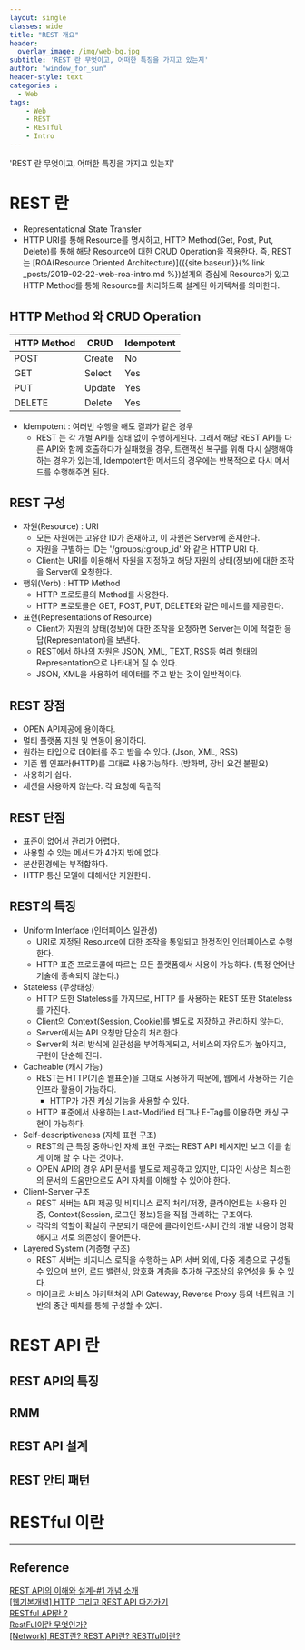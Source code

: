 ```yaml
--- 
layout: single
classes: wide
title: "REST 개요"
header:
  overlay_image: /img/web-bg.jpg
subtitle: 'REST 란 무엇이고, 어떠한 특징을 가지고 있는지'
author: "window_for_sun"
header-style: text
categories :
  - Web
tags:
    - Web
    - REST
    - RESTful
    - Intro
---  
```


'REST 란 무엇이고, 어떠한 특징을 가지고 있는지'

# REST 란
- Representational State Transfer
- HTTP URI를 통해 Resource를 명시하고, HTTP Method(Get, Post, Put, Delete)를 통해 해당 Resource에 대한 CRUD Operation을 적용한다. 즉, REST는 [ROA(Resource Oriented Architecture)]({{site.baseurl}}{% link _posts/2019-02-22-web-roa-intro.md %})설계의 중심에 Resource가 있고 HTTP Method를 통해 Resource를 처리하도록 설계된 아키텍쳐를 의미한다.



## HTTP Method 와 CRUD Operation

| HTTP Method | CRUD | Idempotent |
|---|---|---|
| POST | Create | No
| GET | Select | Yes
| PUT | Update | Yes
| DELETE | Delete | Yes

- Idempotent : 여러번 수행을 해도 결과가 같은 경우
	- REST 는 각 개별 API를 상태 없이 수행하게된다. 그래서 해당 REST API를 다른 API와 함께 호출하다가 실패했을 경우, 트랜잭션 복구를 위해 다시 실행해야 하는 경우가 있는데, Idempotent한 메서드의 경우에는 반복적으로 다시 메서드를 수행해주면 된다.

## REST 구성
- 자원(Resource) : URI
	- 모든 자원에는 고유한 ID가 존재하고, 이 자원은 Server에 존재한다.
	- 자원을 구별하는 ID는 '/groups/:group_id' 와 같은  HTTP URI 다.
	- Client는 URI를 이용해서 자원을 지정하고 해당 자원의 상태(정보)에 대한 조작을 Server에 요청한다.
- 행위(Verb) : HTTP Method
	- HTTP 프로토콜의 Method를 사용한다.
	- HTTP 프로토콜은 GET, POST, PUT, DELETE와 같은 메서드를 제공한다.
- 표현(Representations of Resource)
	- Client가 자원의 상태(정보)에 대한 조작을 요청하면 Server는 이에 적절한 응답(Representation)을 보낸다.
	- REST에서 하나의 자원은 JSON, XML, TEXT, RSS등 여러 형태의 Representation으로 나타내어 질 수 있다.
	- JSON, XML을 사용하여 데이터를 주고 받는 것이 일반적이다.

## REST 장점
- OPEN API제공에 용이하다.
- 멀티 플랫폼 지원 및 연동이 용이하다.
- 원하는 타입으로 데이터를 주고 받을 수 있다. (Json, XML, RSS)
- 기존 웹 인프라(HTTP)를 그대로 사용가능하다. (방화벽, 장비 요건 불필요)
- 사용하기 쉽다.
- 세션을 사용하지 않는다. 각 요청에 독립적

## REST 단점
- 표준이 없어서 관리가 어렵다.
- 사용할 수 있는 메서드가 4가지 밖에 없다.
- 분산환경에는 부적합하다.
- HTTP 통신 모델에 대해서만 지원한다.

## REST의 특징
- Uniform Interface (인터페이스 일관성)
	- URI로 지정된 Resource에 대한 조작을 통일되고 한정적인 인터페이스로 수행한다.
	- HTTP 표준 프로토콜에 따르는 모든 플랫폼에서 사용이 가능하다. (특정 언어난 기술에 종속되지 않는다.)
- Stateless (무상태성)
	- HTTP 또한  Stateless를 가지므로, HTTP 를 사용하는 REST 또한 Stateless를 가진다.
	- Client의 Context(Session, Cookie)를 별도로 저장하고 관리하지 않는다.
	- Server에서는 API 요청만 단순히 처리한다.
	- Server의 처리 방식에 일관성을 부여하게되고, 서비스의 자유도가 높아지고, 구현이 단순해 진다.
- Cacheable (캐시 가능)
	- REST는 HTTP(기존 웹표준)을 그대로 사용하기 때문에, 웹에서 사용하는 기존 인프라 활용이 가능하다.
		- HTTP가 가진 캐싱 기능을 사용할 수 있다.
	- HTTP 표준에서 사용하는 Last-Modified 태그나 E-Tag를 이용하면 캐싱 구현이 가능하다.
- Self-descriptiveness (자체 표현 구조)
	- REST의 큰 특징 중하나인 자체 표현 구조는 REST API 메시지만 보고 이를 쉽게 이해 할 수 다는 것이다.
	- OPEN API의 경우 API 문서를 별도로 제공하고 있지만, 디자인 사상은 최소한의 문서의 도움만으로도 API 자체를 이해할 수 있어야 한다.
- Client-Server 구조
	- REST 서버는 API 제공 및 비지니스 로직 처리/저장, 클라이언트는 사용자 인증, Context(Session, 로그인 정보)등을 직접 관리하는 구조이다.
	- 각각의 역할이 확실히 구분되기 때문에 클라이언트-서버 간의 개발 내용이 명확해지고 서로 의존성이 줄어든다.
- Layered System (계층형 구조)
	- REST 서버는 비지니스 로직을 수행하는 API 서버 외에, 다중 계층으로 구성될 수 있으며 보안, 로드 밸련싱, 암호화 계층을 추가해 구조상의 유연성을 둘 수 있다.
	- 마이크로 서비스 아키텍쳐의 API Gateway, Reverse Proxy 등의 네트워크 기반의 중간 매체를 통해 구성할 수 있다.

# REST API 란

## REST API의 특징

## RMM

## REST API 설계

## REST 안티 패턴


 
 
# RESTful 이란

---
## Reference
[REST API의 이해와 설계-#1 개념 소개](https://bcho.tistory.com/953)  
[[웹기본개념] HTTP 그리고 REST API 다가가기](https://jinbroing.tistory.com/96)  
[RESTful API란 ?](https://brainbackdoor.tistory.com/53)  
[RestFul이란 무엇인가?](https://lalwr.blogspot.com/2016/01/restful.html)  
[[Network] REST란? REST API란? RESTful이란?](https://gmlwjd9405.github.io/2018/09/21/rest-and-restful.html)  
